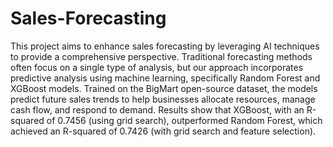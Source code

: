 # Sales-Forecasting
This project aims to enhance sales forecasting by leveraging AI techniques to provide a comprehensive perspective. Traditional forecasting methods often focus on a single type of analysis, but our approach incorporates predictive analysis using machine learning, specifically Random Forest and XGBoost models. Trained on the BigMart open-source dataset, the models predict future sales trends to help businesses allocate resources, manage cash flow, and respond to demand. Results show that XGBoost, with an R-squared of 0.7456 (using grid search), outperformed Random Forest, which achieved an R-squared of 0.7426 (with grid search and feature selection).
